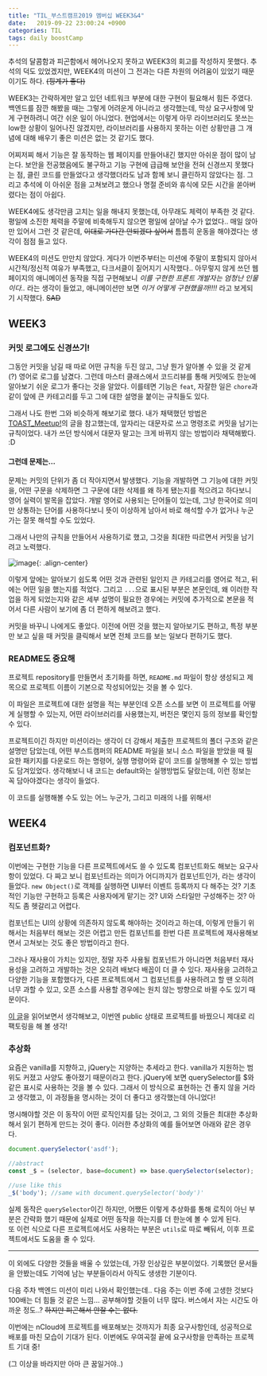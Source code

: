 ```yaml
---
title: "TIL_부스트캠프2019 멤버십 WEEK3&4"
date:   2019-09-22 23:00:24 +0900
categories: TIL
tags: daily boostCamp
--- 
```


추석의 달콤함과 피곤함에서 헤어나오지 못하고 WEEK3의 회고를 작성하지 못했다. 추석의 덕도 있었겠지만, WEEK4의 미션이 그 전과는 다른 차원의 어려움이 있었기 때문이기도 하다. ~~(핑계가 좋다)~~  
  
WEEK3는 간략하게만 알고 있던 네트워크 부분에 대한 구현이 필요해서 힘든 주였다. 백엔드를 잠깐 해봤을 때는 그렇게 어려운게 아니라고 생각했는데, 막상 요구사항에 맞게 구현하려니 여간 쉬운 일이 아니었다. 현업에서는 이렇게 아무 라이브러리도 못쓰는 low한 상황이 일어나진 않겠지만, 라이브러리를 사용하지 못하는 이런 상황만큼 그 개념에 대해 배우기 좋은 미션은 없는 것 같기도 했다.  
  
어찌저찌 해서 기능은 잘 동작하는 웹 페이지를 만들어내긴 했지만 아쉬운 점이 많이 남는다. 보안을 전공했음에도 불구하고 기능 구현에 급급해 보안을 전혀 신경쓰지 못했다는 점, 클린 코드를 만들었다고 생각했더라도 남과 함께 보니 클린하지 않았다는 점. 그리고 추석에 이 아쉬운 점을 고쳐보려고 했으나 명절 준비와 휴식에 모든 시간을 쏟아버렸다는 점이 아쉽다.  
  
WEEK4에도 생각만큼 고치는 일을 해내지 못했는데, 아무래도 체력이 부족한 것 같다. 평일에 소진한 체력을 주말에 비축해두지 않으면 평일에 살아날 수가 없었다.. 매일 앉아만 있어서 그런 것 같은데, ~~이대로 가다간 안되겠다 싶어서~~ 틈틈히 운동을 해야겠다는 생각이 점점 들고 있다.  
  
WEEK4의 미션도 만만치 않았다. 게다가 이번주부터는 미션에 주말이 포함되지 않아서 시간적/정신적 여유가 부족했고, 다크서클이 짙어지기 시작했다.. 아무렇지 않게 쓰던 웹 페이지의 애니메이션 동작을 직접 구현해보니 _이를 구현한 프론트 개발자는 엄청난 인물이다.._ 라는 생각이 들었고, 애니메이션만 보면 _이거 어떻게 구현했을까!!!!_ 라고 보게되기 시작했다. ~~SAD~~  
  
## WEEK3
### 커밋 로그에도 신경쓰기!

그동안 커밋을 남길 때 따로 어떤 규칙을 두진 않고, 그냥 뭔가 알아볼 수 있을 것 같게(?) 영어로 로그를 남겼다. 그런데 마스터 클래스에서 코드리뷰를 통해 커밋에도 한눈에 알아보기 쉬운 로그가 좋다는 것을 알았다. 이를테면 기능은 `feat`, 자잘한 일은 `chore`과 같이 앞에 큰 카테고리를 두고 그에 대한 설명을 붙이는 규칙들도 있다.  
  
그래서 나도 한번 그와 비슷하게 해보기로 했다. 내가 채택했던 방법은 [TOAST_Meetup!](https://meetup.toast.com/posts/106)의 글을 참고했는데, 앞자리는 대문자로 쓰고 명령조로 커밋을 남기는 규칙이었다. 내가 쓰던 방식에서 대문자 말고는 크게 바뀌지 않는 방법이라 채택해봤다. :D  
  
#### 그런데 문제는...

문제는 커밋의 단위가 좀 더 작아지면서 발생했다. 기능을 개발하면 그 기능에 대한 커밋을, 어떤 구문을 삭제하면 그 구문에 대한 삭제를 왜 하게 됐는지를 적으려고 하다보니 영어 실력이 발목을 잡았다. 개발 영어로 사용되는 단어들이 있는데, 그냥 한국어로 의미만 상통하는 단어를 사용하다보니 뜻이 이상하게 남아서 바로 해석할 수가 없거나 누군가는 잘못 해석할 수도 있었다.  
  
그래서 나만의 규칙을 만들어서 사용하기로 했고, 그것을 최대한 따르면서 커밋을 남기려고 노력했다.  
  
![image](https://user-images.githubusercontent.com/42017052/65434031-15296200-de59-11e9-9590-c7d149522080.png){: .align-center}  
  
이렇게 앞에는 알아보기 쉽도록 어떤 것과 관련된 일인지 큰 카테고리를 영어로 적고, 뒤에는 어떤 일을 했는지를 적었다. 그리고 `...`으로 표시된 부분은 본문인데, 왜 이러한 작업을 하게 되었는지와 같은 세부 설명이 필요한 경우에는 커밋에 추가적으로 본문을 적어서 다른 사람이 보기에 좀 더 편하게 해보려고 했다.  
  
커밋을 바꾸니 나에게도 좋았다. 이전에 어떤 것을 했는지 알아보기도 편하고, 특정 부분만 보고 싶을 때 커밋을 클릭해서 보면 전체 코드를 보는 일보다 편하기도 했다.  
  
### README도 중요해

프로젝트 repository를 만들면서 초기화를 하면, `README.md` 파일이 항상 생성되고 제목으로 프로젝트 이름이 기본으로 작성되어있는 것을 볼 수 있다.  
  
이 파일은 프로젝트에 대한 설명을 적는 부분인데 오픈 소스를 보면 이 프로젝트를 어떻게 실행할 수 있는지, 어떤 라이브러리를 사용했는지, 버전은 몇인지 등의 정보를 확인할 수 있다.  
  
프로젝트이긴 하지만 미션이라는 생각이 더 강해서 제출한 프로젝트의 폴더 구조와 같은 설명만 담았는데, 어떤 부스트캠퍼의 README 파일을 보니 소스 파일을 받았을 때 필요한 패키지를 다운로드 하는 명령어, 실행 명령어와 같이 코드를 실행해볼 수 있는 방법도 담겨있었다. 생각해보니 내 코드는 default와는 실행방법도 달랐는데, 이런 정보는 꼭 담아야겠다는 생각이 들었다.  
  
이 코드를 실행해볼 수도 있는 어느 누군가, 그리고 미래의 나를 위해서!  

## WEEK4
### 컴포넌트화?

이번에는 구현한 기능을 다른 프로젝트에서도 쓸 수 있도록 컴포넌트화도 해보는 요구사항이 있었다. 다 짜고 보니 컴포넌트라는 의미가 어디까지가 컴포넌트인가, 라는 생각이 들었다. `new Object()`로 객체를 실행하면 UI부터 이벤트 등록까지 다 해주는 것? 기초적인 기능만 구현하고 등록은 사용자에게 맡기는 것? UI와 스타일만 구성해주는 것? 아직도 좀 헷갈리고 어렵다.  
  
컴포넌트는 UI의 상황에 의존하지 않도록 해야하는 것이라고 하는데, 이렇게 만들기 위해서는 처음부터 해보는 것은 어렵고 만든 컴포넌트를 한번 다른 프로젝트에 재사용해보면서 고쳐보는 것도 좋은 방법이라고 한다.  
  
그러나 재사용이 가치는 있지만, 정말 자주 사용될 컴포넌트가 아니라면 처음부터 재사용성을 고려하고 개발하는 것은 오히려 배보다 배꼽이 더 클 수 있다. 재사용을 고려하고 다양한 기능을 포함했다가, 다른 프로젝트에서 그 컴포넌트를 사용하려고 할 땐 오히려 너무 과할 수 있고, 오픈 소스를 사용할 경우에는 원치 않는 방향으로 바뀔 수도 있기 때문이다.  
  
[이 글](https://d2.naver.com/helloworld/188655)을 읽어보면서 생각해보고, 이번엔 public 상태로 프로젝트를 바꿨으니 제대로 리팩토링을 해 볼 생각!  
  
### 추상화

요즘은 vanilla를 지향하고, jQuery는 지양하는 추세라고 한다. vanilla가 지원하는 범위도 커졌고 사양도 좋아졌기 때문이라고 한다. jQuery에 보면 querySelector를 $와 같은 표시로 사용하는 것을 볼 수 있다. 그래서 이 방식으로 표현하는 건 좋지 않을 거라고 생각했고, 이 과정들을 명시하는 것이 더 좋다고 생각했는데 아니었다!  
  
명시해야할 것은 이 동작이 어떤 로직인지를 담는 것이고, 그 외의 것들은 최대한 추상화해서 읽기 편하게 만드는 것이 좋다. 이러한 추상화의 예를 들어보면 아래와 같은 경우다.

```javascript
document.querySelector('asdf');

//abstract
const _$ = (selector, base=document) => base.querySelector(selector);

//use like this
_$('body'); //same with document.querySelector('body')'
```
  
실제 동작은 `querySelector`이긴 하지만, 어쨌든 이렇게 추상화를 통해 로직이 아닌 부분은 간략화 했기 때문에 실제로 어떤 동작을 하는지를 더 한눈에 볼 수 있게 된다.  
또 이런 식으로 다른 프로젝트에서도 사용하는 부분은 `utils`로 따로 빼둬서, 이후 프로젝트에서도 도움을 줄 수 있다.  

___

이 외에도 다양한 것들을 배울 수 있었는데, 가장 인상깊은 부분이었다. 기록했던 문서들을 안봤는데도 기억에 남는 부분들이라서 아직도 생생한 기분이다.  
  
다음 주차 백엔드 미션이 미리 나와서 확인했는데.. 다음 주는 이번 주에 고생한 것보다 100배는 더 힘들 것 같은 느낌... 공부해야할 것들이 너무 많다. 버스에서 자는 시간도 아까운 정도..? ~~하지만 피곤해서 안잘 수는 없다.~~  
  
이번에는 nCloud에 프로젝트를 배포해보는 것까지가 최종 요구사항인데, 성공적으로 배포를 마친 모습이 기대가 된다. 이번에도 우여곡절 끝에 요구사항을 만족하는 프로젝트 기대 중!  
  
(그 이상을 바라지만 아마 큰 꿈일거야..)  